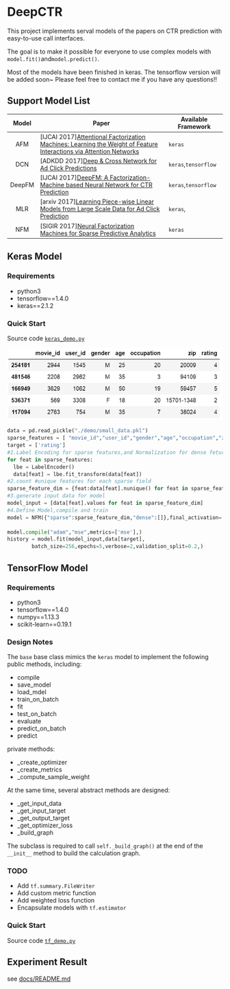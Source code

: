 # DeepCTR
This project  implements serval models of the papers on CTR prediction with easy-to-use call interfaces.  

The goal is to make it possible for everyone to use complex models with `model.fit()`and`model.predict()`.  

 Most of the models have been finished in keras. The tensorflow version will be added soon~
 Please feel free to contact me if you have any questions!!
## Support Model List

  |Model|Paper|Available Framework|
  |:--:|--|--|
  |AFM|[IJCAI 2017][Attentional Factorization Machines: Learning the Weight of Feature Interactions via Attention Networks](http://www.ijcai.org/proceedings/2017/435)|`keras`|
  |DCN|[ADKDD 2017][Deep & Cross Network for Ad Click Predictions](https://dl.acm.org/citation.cfm?id=3124754)|`keras`,`tensorflow`|
  |DeepFM|[IJCAI 2017][DeepFM: A Factorization-Machine based Neural Network for CTR Prediction](http://www.ijcai.org/proceedings/2017/0239.pdf)|`keras`,`tensorflow`|
  |MLR|[arxiv 2017][Learning Piece-wise Linear Models from Large Scale Data for Ad Click Prediction](https://arxiv.org/abs/1704.05194)|`keras`,|
  |NFM|[SIGIR 2017][Neural Factorization Machines for Sparse Predictive Analytics](https://dl.acm.org/citation.cfm?id=3080777)|`keras`|

## Keras Model
  ### Requirements
  - python3
  - tensorflow==1.4.0
  - keras==2.1.2
  ### Quick Start
  Source code [`keras_demo.py`](./keras_demo.py)  
  
  ![](docs/data_view.png)
  ```Python
data = pd.read_pickle("./demo/small_data.pkl")
sparse_features = [ "movie_id","user_id","gender","age","occupation","zip"]
target = ['rating']
#1.Label Encoding for sparse features,and Normalization for dense fetures
for feat in sparse_features:
    lbe = LabelEncoder()
    data[feat] = lbe.fit_transform(data[feat])
#2.count #unique features for each sparse field
sparse_feature_dim = {feat:data[feat].nunique() for feat in sparse_features}
#3.generate input data for model
model_input = [data[feat].values for feat in sparse_feature_dim] 
#4.Define Model,compile and train
model = NFM({"sparse":sparse_feature_dim,"dense":[]},final_activation='linear').model
  
model.compile("adam","mse",metrics=['mse'],)
history = model.fit(model_input,data[target],
          batch_size=256,epochs=5,verbose=2,validation_split=0.2,)
  ```
## TensorFlow Model
  ### Requirements
  - python3
  - tensorflow==1.4.0
  - numpy==1.13.3
  - scikit-learn==0.19.1
  ### Design Notes
  The `base` base class mimics the `keras` model to implement the following public methods, including:
  - compile  
  - save_model 
  - load_mdel 
  - train_on_batch 
  - fit 
  - test_on_batch 
  - evaluate 
  - predict_on_batch 
  - predict   

private methods:
  - _create_optimizer
  - _create_metrics  
  - _compute_sample_weight

At the same time, several abstract methods are designed:
  - _get_input_data
  - _get_input_target
  - _get_output_target
  - _get_optimizer_loss
  - _build_graph 

The subclass is required to call `self._build_graph()` at the end of the `__init__` method to build the calculation graph. 


  ### TODO
  - Add `tf.summary.FileWriter`
  - Add  custom metric function
  - Add weighted loss function
  - Encapsulate  models with `tf.estimator`
 ### Quick Start
  Source code [`tf_demo.py`](./tf_demo.py)  
## Experiment Result
see [docs/README.md](docs/README.md)